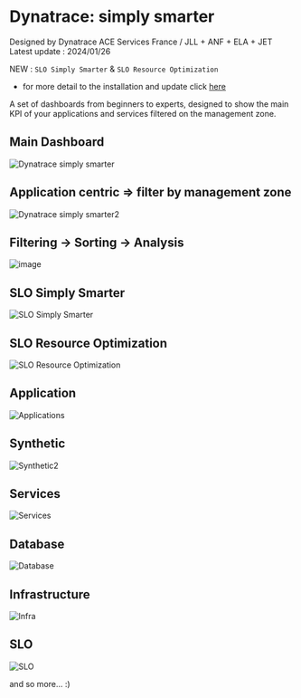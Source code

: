 # Dynatrace: simply smarter
Designed by Dynatrace ACE Services France / JLL + ANF + ELA + JET  
Latest update : 2024/01/26

NEW : `SLO Simply Smarter` & `SLO Resource Optimization` 
 - for more detail to the installation and update click [here](https://github.com/dynatrace-ace-services/slo-simply-smarter/blob/main/README.md)


A set of dashboards from beginners to experts, designed to show the main KPI of your applications and services filtered on the management zone.
## Main Dashboard
![Dynatrace simply smarter](Dynatrace_simply_smarter.png)

## Application centric => filter by management zone
![Dynatrace simply smarter2](Dynatrace_simply_smarter2.png)

## Filtering -> Sorting -> Analysis
![image](https://user-images.githubusercontent.com/40337213/216789866-3acc4d66-3242-40b1-9583-8a8e6fc6f6c0.png)

## SLO Simply Smarter
![SLO Simply Smarter](SLO_Simply_Smarter.png)

## SLO Resource Optimization
![SLO Resource Optimization](SLO_Resource_Optimization.png)

## Application
![Applications](Applications.png)

## Synthetic
![Synthetic2](Synthetic2.png)

## Services
![Services](Services.png)

## Database
![Database](Database.png)

## Infrastructure
![Infra](Infra.png)

## SLO
![SLO](SLO.png)

and so more... :)

